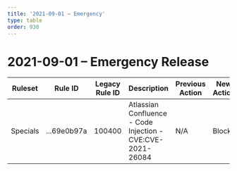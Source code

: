```yaml
---
title: '2021-09-01 – Emergency'
type: table
order: 930
---
```


# 2021-09-01 – Emergency Release

<TableWrap><table style="width: 100%">

<thead>
  <tr>
    <th>Ruleset</th>
    <th>Rule ID</th>
    <th>Legacy Rule ID</th>
    <th>Description</th>
    <th>Previous Action</th>
    <th>New Action</th>
  </tr>
</thead>
<tbody>
  <tr>
    <td>Specials</td>
    <td>...69e0b97a</td>
    <td>100400</td>
    <td>Atlassian Confluence - Code Injection - CVE:CVE-2021-26084</td>
    <td>N/A</td>
    <td>Block</td>
  </tr>
</tbody>

</table></TableWrap>
